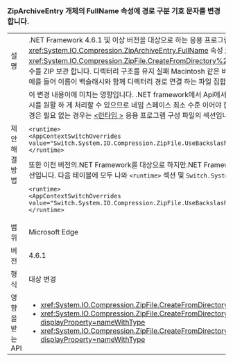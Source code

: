 ### <a name="change-in-path-separator-character-in-fullname-property-of-ziparchiveentry-objects"></a>ZipArchiveEntry 개체의 FullName 속성에 경로 구분 기호 문자를 변경 합니다.

|   |   |
|---|---|
|설명|.NET Framework 4.6.1 및 이상 버전을 대상으로 하는 응용 프로그램의 경우 경로 구분 기호 문자는 백슬래시에서 변경 되었습니다 (&quot;&quot;) 슬래시로 (&quot;/&quot;)에 <xref:System.IO.Compression.ZipArchiveEntry.FullName> 속성 <xref:System.IO.Compression.ZipArchiveEntry> 오버 로드에 의해 생성 된 개체는 <xref:System.IO.Compression.ZipFile.CreateFromDirectory%2A> 메서드. 변화로 섹션 4.4.17.1 이럴.NET 구현은 [합니다. ZIP 파일 형식 사양을](https://pkware.cachefly.net/webdocs/casestudies/APPNOTE.TXT) 수 있습니다. 비 Windows 시스템에서 압축을 풀 수를 ZIP 보관 합니다. 디렉터리 구조를 유지 실패 Macintosh 같은 비 Windows 운영 체제에.NET Framework의 이전 버전을 대상으로 하는 응용 프로그램에서 만든 zip 파일의 압축을 푸는 합니다. 예를 들어 이름이 백슬래시와 함께 디렉터리 경로 연결 하는 파일 집합을 만듭니다는 Macintosh에서 (&quot;&quot;) 문자 및 파일 이름입니다. 결과적으로 압축을 푼 파일의 디렉터리 구조는 유지되지 않습니다.|
|제안 해결 방법|이 변경 내용이에 미치는 영향입니다. .NET framework에서 Api에서 Windows 운영 체제에서 압축 해제 된 ZIP 파일 <xref:System.IO?displayProperty=nameWithType> 이러한 Api 중 하나는 슬래시를 원활 하 게 처리할 수 있으므로 네임 스페이스 최소 수준 이어야 합니다 (&quot;/&quot;) 또는 역슬래시 (&quot; \&q u o t;)는 경로 구분 기호 문자입니다. 에 구성 설정을 추가 하 여 옵트아웃 선택할 수 있습니다이 변경은 필요 없는 경우는 [ \<런타임 >](~/docs/framework/configure-apps/file-schema/runtime/runtime-element.md) 응용 프로그램 구성 파일의 섹션입니다. 다음 예제에서는 모두는 `<runtime>` 섹션 및 `Switch.System.IO.Compression.ZipFile.UseBackslash` 옵트아웃 스위치:<pre><code class="language-xml">&lt;runtime&gt;&#13;&#10;&lt;AppContextSwitchOverrides value=&quot;Switch.System.IO.Compression.ZipFile.UseBackslash=true&quot; /&gt;&#13;&#10;&lt;/runtime&gt;&#13;&#10;</code></pre>또한 이전 버전의.NET Framework를 대상으로 하지만.NET Framework 4.6.1 이상 버전에서 실행 되는 앱에서이 동작을 하 여 선택할 수에 구성 설정을 추가 [ \<런타임 >](~/docs/framework/configure-apps/file-schema/runtime/runtime-element.md) 응용 프로그램 구성 파일의 섹션입니다. 다음 테이블에 모두 나와 `<runtime>` 섹션 및 `Switch.System.IO.Compression.ZipFile.UseBackslash` 옵트인 스위치입니다.<pre><code class="language-xml">&lt;runtime&gt;&#13;&#10;&lt;AppContextSwitchOverrides value=&quot;Switch.System.IO.Compression.ZipFile.UseBackslash=false&quot; /&gt;&#13;&#10;&lt;/runtime&gt;&#13;&#10;</code></pre>|
|범위|Microsoft Edge|
|버전|4.6.1|
|형식|대상 변경|
|영향을 받는 API|<ul><li><xref:System.IO.Compression.ZipFile.CreateFromDirectory(System.String,System.String)?displayProperty=nameWithType></li><li><xref:System.IO.Compression.ZipFile.CreateFromDirectory(System.String,System.String,System.IO.Compression.CompressionLevel,System.Boolean)?displayProperty=nameWithType></li><li><xref:System.IO.Compression.ZipFile.CreateFromDirectory(System.String,System.String,System.IO.Compression.CompressionLevel,System.Boolean,System.Text.Encoding)?displayProperty=nameWithType></li></ul>|

